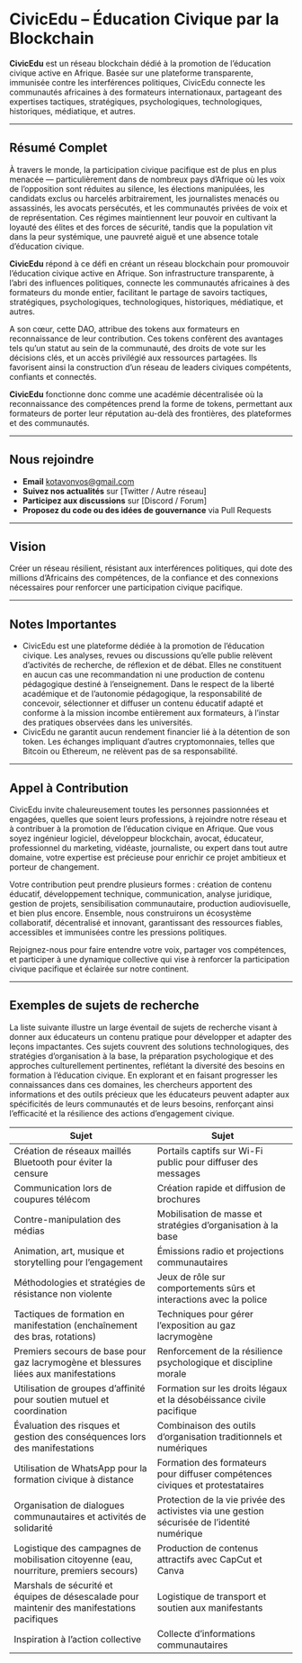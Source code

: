 # CivicEdu –  Éducation Civique par la Blockchain


**CivicEdu** est un réseau blockchain dédié à la promotion de l’éducation civique active en Afrique. Basée sur une plateforme transparente, immunisée contre les interférences politiques, CivicEdu connecte les communautés  africaines à des formateurs internationaux, partageant des expertises tactiques, stratégiques, psychologiques, technologiques, historiques,  médiatique, et autres.

---

## Résumé Complet
À travers le monde, la participation civique pacifique est de plus en plus menacée — particulièrement dans de nombreux pays d’Afrique où les voix de l’opposition sont réduites au silence, les élections manipulées, les candidats exclus ou harcelés arbitrairement, les journalistes menacés ou assassinés, les avocats persécutés, et les communautés privées de voix et de représentation. Ces régimes maintiennent leur pouvoir en cultivant la loyauté des élites et des forces de sécurité, tandis que la population vit dans la peur systémique, une pauvreté aiguë et une absence totale d’éducation civique.  

**CivicEdu**  répond à ce défi en créant un réseau blockchain pour promouvoir l’éducation civique active en Afrique. Son infrastructure transparente, à l’abri des influences politiques, connecte les communautés africaines à des formateurs du monde entier, facilitant le partage de savoirs tactiques, stratégiques, psychologiques, technologiques, historiques,  médiatique, et autres.

A son cœur, cette DAO,  attribue des tokens aux formateurs en reconnaissance de leur contribution. Ces tokens confèrent des avantages tels qu’un statut au sein de la communauté, des droits de vote sur les décisions clés, et un accès privilégié aux ressources partagées. Ils favorisent ainsi la construction d’un réseau de leaders civiques compétents, confiants et connectés.

**CivicEdu** fonctionne donc comme une académie décentralisée où la reconnaissance des compétences prend la forme de tokens,  permettant aux formateurs de porter leur réputation au-delà des frontières, des plateformes et des communautés.


---

## Nous rejoindre
- **Email** kotavonvos@gmail.com
- **Suivez nos actualités** sur [Twitter / Autre réseau]  
- **Participez aux discussions** sur [Discord / Forum]  
- **Proposez du code ou des idées de gouvernance** via Pull Requests  
---

## Vision
Créer un réseau résilient, résistant aux interférences politiques, qui dote des millions d’Africains des compétences, de la confiance et des connexions nécessaires pour renforcer une participation civique pacifique.

---

## Notes Importantes
- CivicEdu est une plateforme dédiée à la promotion de l’éducation civique. Les analyses, revues ou discussions qu’elle publie relèvent d’activités de recherche, de réflexion et de débat. 
Elles ne constituent en aucun cas une recommandation ni une production de contenu pédagogique destiné
 à l’enseignement. Dans le respect de la liberté académique et de l’autonomie 
pédagogique, la responsabilité de concevoir, sélectionner et diffuser 
un contenu éducatif adapté et conforme à la mission incombe entièrement aux formateurs, à l’instar des pratiques observées dans les universités.
- CivicEdu ne garantit aucun rendement financier lié à la détention de son token. Les échanges impliquant d’autres cryptomonnaies, telles que Bitcoin ou Ethereum, ne relèvent pas de sa responsabilité.
---


## Appel à Contribution

CivicEdu invite chaleureusement toutes les personnes passionnées et engagées, quelles que soient leurs professions, à rejoindre notre réseau et à contribuer à la promotion de l’éducation civique en Afrique. Que vous soyez ingénieur logiciel, développeur blockchain, avocat, éducateur, professionnel du marketing, vidéaste, journaliste, ou expert dans tout autre domaine, votre expertise est précieuse pour enrichir ce projet ambitieux et porteur de changement.

Votre contribution peut prendre plusieurs formes : création de contenu éducatif, développement technique, communication, analyse juridique, gestion de projets, sensibilisation communautaire, production audiovisuelle, et bien plus encore. Ensemble, nous construirons un écosystème collaboratif, décentralisé et innovant, garantissant des ressources fiables, accessibles et immunisées contre les pressions politiques.

Rejoignez-nous pour faire entendre votre voix, partager vos compétences, et participer à une dynamique collective qui vise à renforcer la participation civique pacifique et éclairée sur notre continent.


---

## Exemples de sujets de recherche  
La liste suivante illustre un large éventail de sujets de recherche visant à donner aux éducateurs un contenu pratique pour développer et adapter des leçons impactantes. Ces sujets couvrent des solutions technologiques, des stratégies d’organisation à la base, la préparation psychologique et des approches culturellement pertinentes, reflétant la diversité des besoins en formation à l’éducation civique. En explorant et en faisant progresser les connaissances dans ces domaines, les chercheurs apportent des informations et des outils précieux que les éducateurs peuvent adapter aux spécificités de leurs communautés et de leurs besoins, renforçant ainsi l’efficacité et la résilience des actions d’engagement civique.

| Sujet                                                   | Sujet                                                   |
|---------------------------------------------------------|---------------------------------------------------------|
| Création de réseaux maillés Bluetooth pour éviter la censure | Portails captifs sur Wi-Fi public pour diffuser des messages |
| Communication lors de coupures télécom                   | Création rapide et diffusion de brochures               |
| Contre-manipulation des médias                           | Mobilisation de masse et stratégies d’organisation à la base |
| Animation, art, musique et storytelling pour l’engagement | Émissions radio et projections communautaires           |
| Méthodologies et stratégies de résistance non violente  | Jeux de rôle sur comportements sûrs et interactions avec la police |
| Tactiques de formation en manifestation (enchaînement des bras, rotations) | Techniques pour gérer l’exposition au gaz lacrymogène    |
| Premiers secours de base pour gaz lacrymogène et blessures liées aux manifestations | Renforcement de la résilience psychologique et discipline morale |
| Utilisation de groupes d’affinité pour soutien mutuel et coordination | Formation sur les droits légaux et la désobéissance civile pacifique |
| Évaluation des risques et gestion des conséquences lors des manifestations | Combinaison des outils d’organisation traditionnels et numériques |
| Utilisation de WhatsApp pour la formation civique à distance | Formation des formateurs pour diffuser compétences civiques et protestataires |
| Organisation de dialogues communautaires et activités de solidarité | Protection de la vie privée des activistes via une gestion sécurisée de l’identité numérique |
| Logistique des campagnes de mobilisation citoyenne (eau, nourriture, premiers secours) | Production de contenus attractifs avec CapCut et Canva    |
| Marshals de sécurité et équipes de désescalade pour maintenir des manifestations pacifiques | Logistique de transport et soutien aux manifestants      |
| Inspiration à l’action collective                        | Collecte d’informations communautaires                   |


